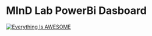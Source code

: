 # MInD Lab PowerBi Dasboard

[![Everything Is AWESOME](https://img.youtube.com/VHGSAuSfsH4/0.jpg)](https://www.youtube.com/watch?v=VHGSAuSfsH4 "Everything Is AWESOME")
